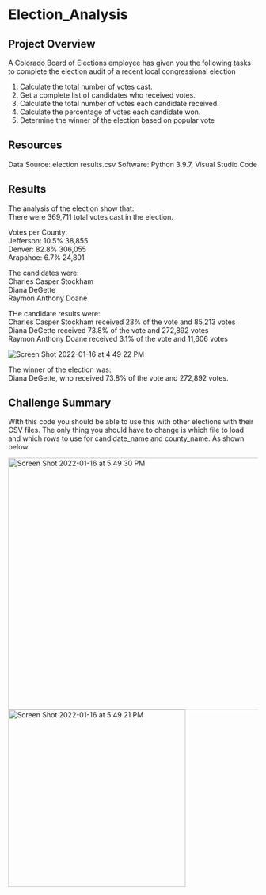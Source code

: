 # Election_Analysis

## Project Overview
A Colorado Board of Elections employee has given you the following tasks to complete the
election audit of a recent local congressional election

1. Calculate the total number of votes cast.
2. Get a complete list of candidates who received votes.
3. Calculate the total number of votes each candidate received.
4. Calculate the percentage of votes each candidate won.
5. Determine the winner of the election based on popular vote

## Resources
Data Source: election results.csv
Software: Python 3.9.7, Visual Studio Code

## Results
The analysis of the election show that:\
There were 369,711 total votes cast in the election.

Votes per County:\
Jefferson:  10.5% 38,855\
Denver:  82.8% 306,055\
Arapahoe:  6.7% 24,801

The candidates were:\
Charles Casper Stockham\
Diana DeGette\
Raymon Anthony Doane

THe candidate results were:\
Charles Casper Stockham received 23% of the vote and 85,213 votes\
Diana DeGette received 73.8% of the vote and 272,892 votes\
Raymon Anthony Doane received 3.1% of the vote and 11,606 votes

![Screen Shot 2022-01-16 at 4 49 22 PM](https://user-images.githubusercontent.com/94948877/149685121-7f6c1cba-cd79-4185-b3da-3f1d13f62438.png)

The winner of the election was:\
Diana DeGette, who received 73.8% of the vote and 272,892 votes.

## Challenge Summary
WIth this code you should be able to use this with other elections with their CSV files. The only thing you should have to change is which file to load and which rows to use for candidate_name and county_name. As shown below.

<img width="508" alt="Screen Shot 2022-01-16 at 5 49 30 PM" src="https://user-images.githubusercontent.com/94948877/149688637-30ff322b-e88b-48cf-8a5b-e4a2ead88e49.png">

<img width="358" alt="Screen Shot 2022-01-16 at 5 49 21 PM" src="https://user-images.githubusercontent.com/94948877/149688654-064fb740-1445-43c5-abf1-63ba4919bad9.png">
